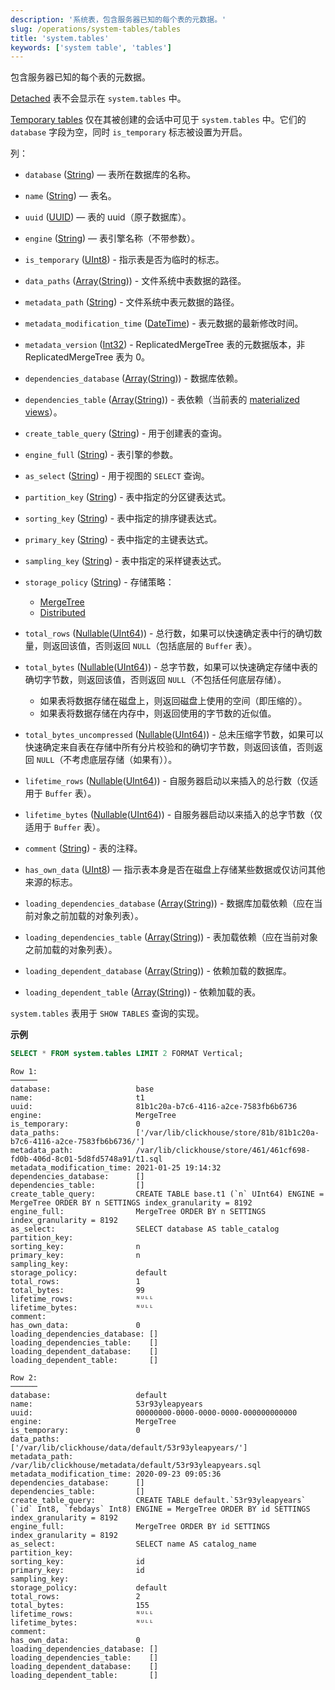 ```yaml
---
description: '系统表，包含服务器已知的每个表的元数据。'
slug: /operations/system-tables/tables
title: 'system.tables'
keywords: ['system table', 'tables']
---
```


包含服务器已知的每个表的元数据。

[Detached](../../sql-reference/statements/detach.md) 表不会显示在 `system.tables` 中。

[Temporary tables](../../sql-reference/statements/create/table.md#temporary-tables) 仅在其被创建的会话中可见于 `system.tables` 中。它们的 `database` 字段为空，同时 `is_temporary` 标志被设置为开启。

列：

- `database` ([String](../../sql-reference/data-types/string.md)) — 表所在数据库的名称。

- `name` ([String](../../sql-reference/data-types/string.md)) — 表名。

- `uuid` ([UUID](../../sql-reference/data-types/uuid.md)) — 表的 uuid（原子数据库）。

- `engine` ([String](../../sql-reference/data-types/string.md)) — 表引擎名称（不带参数）。

- `is_temporary` ([UInt8](../../sql-reference/data-types/int-uint.md)) - 指示表是否为临时的标志。

- `data_paths` ([Array](../../sql-reference/data-types/array.md)([String](../../sql-reference/data-types/string.md))) - 文件系统中表数据的路径。

- `metadata_path` ([String](../../sql-reference/data-types/string.md)) - 文件系统中表元数据的路径。

- `metadata_modification_time` ([DateTime](../../sql-reference/data-types/datetime.md)) - 表元数据的最新修改时间。

- `metadata_version` ([Int32](../../sql-reference/data-types/int-uint.md)) - ReplicatedMergeTree 表的元数据版本，非 ReplicatedMergeTree 表为 0。

- `dependencies_database` ([Array](../../sql-reference/data-types/array.md)([String](../../sql-reference/data-types/string.md))) - 数据库依赖。

- `dependencies_table` ([Array](../../sql-reference/data-types/array.md)([String](../../sql-reference/data-types/string.md))) - 表依赖（当前表的 [materialized views](/sql-reference/statements/create/view#materialized-view)）。

- `create_table_query` ([String](../../sql-reference/data-types/string.md)) - 用于创建表的查询。

- `engine_full` ([String](../../sql-reference/data-types/string.md)) - 表引擎的参数。

- `as_select` ([String](../../sql-reference/data-types/string.md)) - 用于视图的 `SELECT` 查询。

- `partition_key` ([String](../../sql-reference/data-types/string.md)) - 表中指定的分区键表达式。

- `sorting_key` ([String](../../sql-reference/data-types/string.md)) - 表中指定的排序键表达式。

- `primary_key` ([String](../../sql-reference/data-types/string.md)) - 表中指定的主键表达式。

- `sampling_key` ([String](../../sql-reference/data-types/string.md)) - 表中指定的采样键表达式。

- `storage_policy` ([String](../../sql-reference/data-types/string.md)) - 存储策略：

    - [MergeTree](../../engines/table-engines/mergetree-family/mergetree.md#table_engine-mergetree-multiple-volumes)
    - [Distributed](/engines/table-engines/special/distributed)

- `total_rows` ([Nullable](../../sql-reference/data-types/nullable.md)([UInt64](../../sql-reference/data-types/int-uint.md))) - 总行数，如果可以快速确定表中行的确切数量，则返回该值，否则返回 `NULL`（包括底层的 `Buffer` 表）。

- `total_bytes` ([Nullable](../../sql-reference/data-types/nullable.md)([UInt64](../../sql-reference/data-types/int-uint.md))) - 总字节数，如果可以快速确定存储中表的确切字节数，则返回该值，否则返回 `NULL`（不包括任何底层存储）。

    - 如果表将数据存储在磁盘上，则返回磁盘上使用的空间（即压缩的）。
    - 如果表将数据存储在内存中，则返回使用的字节数的近似值。

- `total_bytes_uncompressed` ([Nullable](../../sql-reference/data-types/nullable.md)([UInt64](../../sql-reference/data-types/int-uint.md))) - 总未压缩字节数，如果可以快速确定来自表在存储中所有分片校验和的确切字节数，则返回该值，否则返回 `NULL`（不考虑底层存储（如果有））。

- `lifetime_rows` ([Nullable](../../sql-reference/data-types/nullable.md)([UInt64](../../sql-reference/data-types/int-uint.md))) - 自服务器启动以来插入的总行数（仅适用于 `Buffer` 表）。

- `lifetime_bytes` ([Nullable](../../sql-reference/data-types/nullable.md)([UInt64](../../sql-reference/data-types/int-uint.md))) - 自服务器启动以来插入的总字节数（仅适用于 `Buffer` 表）。

- `comment` ([String](../../sql-reference/data-types/string.md)) - 表的注释。

- `has_own_data` ([UInt8](../../sql-reference/data-types/int-uint.md)) — 指示表本身是否在磁盘上存储某些数据或仅访问其他来源的标志。

- `loading_dependencies_database` ([Array](../../sql-reference/data-types/array.md)([String](../../sql-reference/data-types/string.md))) - 数据库加载依赖（应在当前对象之前加载的对象列表）。

- `loading_dependencies_table` ([Array](../../sql-reference/data-types/array.md)([String](../../sql-reference/data-types/string.md))) - 表加载依赖（应在当前对象之前加载的对象列表）。

- `loading_dependent_database` ([Array](../../sql-reference/data-types/array.md)([String](../../sql-reference/data-types/string.md))) - 依赖加载的数据库。

- `loading_dependent_table` ([Array](../../sql-reference/data-types/array.md)([String](../../sql-reference/data-types/string.md))) - 依赖加载的表。

`system.tables` 表用于 `SHOW TABLES` 查询的实现。

**示例**

```sql
SELECT * FROM system.tables LIMIT 2 FORMAT Vertical;
```

```text
Row 1:
──────
database:                   base
name:                       t1
uuid:                       81b1c20a-b7c6-4116-a2ce-7583fb6b6736
engine:                     MergeTree
is_temporary:               0
data_paths:                 ['/var/lib/clickhouse/store/81b/81b1c20a-b7c6-4116-a2ce-7583fb6b6736/']
metadata_path:              /var/lib/clickhouse/store/461/461cf698-fd0b-406d-8c01-5d8fd5748a91/t1.sql
metadata_modification_time: 2021-01-25 19:14:32
dependencies_database:      []
dependencies_table:         []
create_table_query:         CREATE TABLE base.t1 (`n` UInt64) ENGINE = MergeTree ORDER BY n SETTINGS index_granularity = 8192
engine_full:                MergeTree ORDER BY n SETTINGS index_granularity = 8192
as_select:                  SELECT database AS table_catalog
partition_key:
sorting_key:                n
primary_key:                n
sampling_key:
storage_policy:             default
total_rows:                 1
total_bytes:                99
lifetime_rows:              ᴺᵁᴸᴸ
lifetime_bytes:             ᴺᵁᴸᴸ
comment:
has_own_data:               0
loading_dependencies_database: []
loading_dependencies_table:    []
loading_dependent_database:    []
loading_dependent_table:       []

Row 2:
──────
database:                   default
name:                       53r93yleapyears
uuid:                       00000000-0000-0000-0000-000000000000
engine:                     MergeTree
is_temporary:               0
data_paths:                 ['/var/lib/clickhouse/data/default/53r93yleapyears/']
metadata_path:              /var/lib/clickhouse/metadata/default/53r93yleapyears.sql
metadata_modification_time: 2020-09-23 09:05:36
dependencies_database:      []
dependencies_table:         []
create_table_query:         CREATE TABLE default.`53r93yleapyears` (`id` Int8, `febdays` Int8) ENGINE = MergeTree ORDER BY id SETTINGS index_granularity = 8192
engine_full:                MergeTree ORDER BY id SETTINGS index_granularity = 8192
as_select:                  SELECT name AS catalog_name
partition_key:
sorting_key:                id
primary_key:                id
sampling_key:
storage_policy:             default
total_rows:                 2
total_bytes:                155
lifetime_rows:              ᴺᵁᴸᴸ
lifetime_bytes:             ᴺᵁᴸᴸ
comment:
has_own_data:               0
loading_dependencies_database: []
loading_dependencies_table:    []
loading_dependent_database:    []
loading_dependent_table:       []
```
